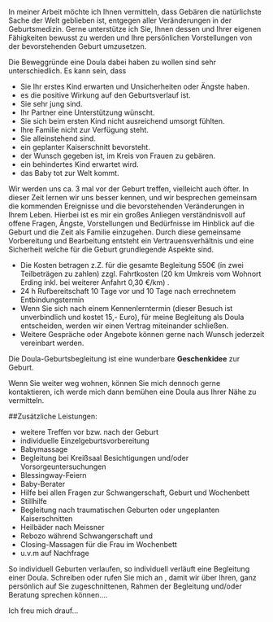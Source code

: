 In meiner Arbeit möchte ich Ihnen vermitteln, dass Gebären die natürlichste Sache der Welt geblieben ist, entgegen aller Veränderungen in der Geburtsmedizin. Gerne unterstütze ich Sie, Ihnen dessen und Ihrer eigenen Fähigkeiten bewusst zu werden und Ihre persönlichen Vorstellungen von der bevorstehenden Geburt umzusetzen.

Die Beweggründe eine Doula dabei haben zu wollen sind sehr unterschiedlich.
Es kann sein, dass
- Sie Ihr erstes Kind erwarten und Unsicherheiten oder Ängste haben.
- es die positive Wirkung auf den Geburtsverlauf ist.
- Sie sehr jung sind.
- Ihr Partner eine Unterstützung wünscht.
- Sie sich beim ersten Kind nicht ausreichend umsorgt fühlten.
- Ihre Familie nicht zur Verfügung steht.
- Sie alleinstehend sind.
- ein geplanter Kaiserschnitt bevorsteht.
- der Wunsch gegeben ist, im Kreis von Frauen zu gebären.
- ein behindertes Kind erwartet wird.
- das Baby tot zur Welt kommt.

Wir werden uns ca. 3 mal vor der Geburt treffen, vielleicht auch öfter. In dieser Zeit lernen wir uns besser kennen, und wir besprechen gemeinsam die kommenden Ereignisse und die bevorstehenden Veränderungen in Ihrem Leben. Hierbei ist es mir ein großes Anliegen verständnisvoll auf offene Fragen, Ängste, Vorstellungen und Bedürfnisse im Hinblick auf die Geburt und die Zeit als Familie einzugehen. Durch diese gemeinsame Vorbereitung und Bearbeitung entsteht ein Vertrauensverhältnis und eine Sicherheit welche für die Geburt grundlegende Aspekte sind. 

- Die Kosten betragen z.Z. für die gesamte Begleitung 550€ (in zwei Teilbeträgen zu zahlen)  zzgl. Fahrtkosten (20 km Umkreis vom Wohnort Erding inkl. bei weiterer Anfahrt 0,30 €/km) .
- 24 h Rufbereitschaft 10 Tage vor und 10 Tage nach errechnetem Entbindungstermin
- Wenn Sie sich nach einem Kennenlerntermin  (dieser Besuch ist unverbindlich und kostet 15,- Euro), für meine Begleitung als Doula entscheiden, werden wir einen Vertrag miteinander schließen.
- Weitere Gespräche oder Angebote können gerne nach Wunsch jederzeit vereinbart werden.

Die Doula-Geburtsbegleitung ist eine wunderbare **Geschenkidee** zur Geburt.

Wenn Sie weiter weg wohnen, können Sie mich dennoch gerne kontaktieren, ich werde mich dann bemühen eine Doula aus Ihrer Nähe zu vermitteln.

##Zusätzliche Leistungen:

- weitere Treffen vor bzw. nach der Geburt
- individuelle Einzelgeburtsvorbereitung
- Babymassage
- Begleitung bei Kreißsaal Besichtigungen und/oder Vorsorgeuntersuchungen
- Blessingway-Feiern
- Baby-Berater
- Hilfe bei allen Fragen zur Schwangerschaft, Geburt und Wochenbett
- Stillhilfe
- Begleitung nach traumatischen Geburten oder ungeplanten Kaiserschnitten
- Heilbäder nach Meissner
- Rebozo während Schwangerschaft und
- Closing-Massagen für die Frau im Wochenbett
- u.v.m auf Nachfrage

So individuell Geburten verlaufen, so individuell verläuft eine Begleitung einer Doula. Schreiben oder rufen Sie mich an , damit wir über Ihren, ganz persönlich auf Sie zugeschnittenen, Rahmen der Begleitung und/oder Beratung sprechen können.... 

Ich freu mich drauf...
